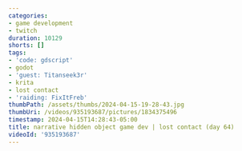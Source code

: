 ```yaml
---
categories:
- game development
- twitch
duration: 10129
shorts: []
tags:
- 'code: gdscript'
- godot
- 'guest: Titanseek3r'
- krita
- lost contact
- 'raiding: FixItFreb'
thumbPath: /assets/thumbs/2024-04-15-19-28-43.jpg
thumbUri: /videos/935193687/pictures/1834375496
timestamp: 2024-04-15T14:28:43-05:00
title: narrative hidden object game dev | lost contact (day 64)
videoId: '935193687'
---
```


